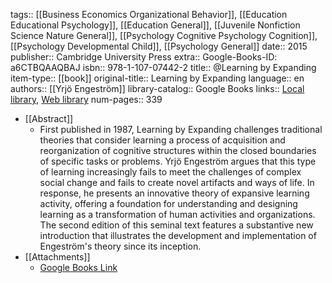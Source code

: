 tags:: [[Business Economics Organizational Behavior]], [[Education Educational Psychology]], [[Education General]], [[Juvenile Nonfiction Science Nature General]], [[Psychology Cognitive Psychology Cognition]], [[Psychology Developmental Child]], [[Psychology General]]
date:: 2015
publisher:: Cambridge University Press
extra:: Google-Books-ID: a6CTBQAAQBAJ
isbn:: 978-1-107-07442-2
title:: @Learning by Expanding
item-type:: [[book]]
original-title:: Learning by Expanding
language:: en
authors:: [[Yrjö Engeström]]
library-catalog:: Google Books
links:: [Local library](zotero://select/library/items/D7QFTXXA), [Web library](https://www.zotero.org/users/6520516/items/D7QFTXXA)
num-pages:: 339

- [[Abstract]]
	- First published in 1987, Learning by Expanding challenges traditional theories that consider learning a process of acquisition and reorganization of cognitive structures within the closed boundaries of specific tasks or problems. Yrjö Engeström argues that this type of learning increasingly fails to meet the challenges of complex social change and fails to create novel artifacts and ways of life. In response, he presents an innovative theory of expansive learning activity, offering a foundation for understanding and designing learning as a transformation of human activities and organizations. The second edition of this seminal text features a substantive new introduction that illustrates the development and implementation of Engeström's theory since its inception.
- [[Attachments]]
	- [Google Books Link](https://books.google.lt/books?id=a6CTBQAAQBAJ)